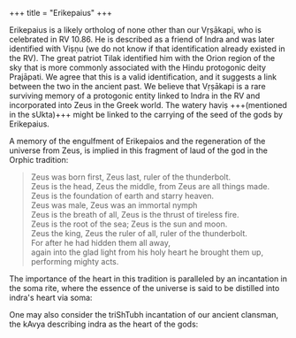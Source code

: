 +++
title = "Erikepaius"
+++

Erikepaius is a likely ortholog of none other than our Vṛṣākapi, who is celebrated in RV 10.86. He is described as a friend of Indra and was later identified with Viṣṇu (we do not know if that identification already existed in the RV). The great patriot Tilak identified him with the Orion region of the sky that is more commonly associated with the Hindu protogonic deity Prajāpati. We agree that this is a valid identification, and it suggests a link between the two in the ancient past. We believe that Vṛṣākapi is a rare surviving memory of a protogonic entity linked to Indra in the RV and incorporated into Zeus in the Greek world. The watery haviṣ +++(mentioned in the sUkta)+++ might be linked to the carrying of the seed of the gods by Erikepaius.

A memory of the engulfment of Erikepaios and the regeneration of the universe from Zeus, is implied in this  fragment of laud of the god in the Orphic tradition:

> Zeus was born first, Zeus last, ruler of the thunderbolt.  
Zeus is the head, Zeus the middle, from Zeus are all things made.  
Zeus is the foundation of earth and starry heaven.  
Zeus was male, Zeus was an immortal nymph  
Zeus is the breath of all, Zeus is the thrust of tireless fire.  
Zeus is the root of the sea; Zeus is the sun and moon.  
Zeus the king, Zeus the ruler of all, ruler of the thunderbolt.  
For after he had hidden them all away,  
again into the glad light from his holy heart he brought them up,  
performing mighty acts.

The importance of the heart in this tradition is paralleled  by an incantation in the soma rite, where the essence of the universe is said to be distilled into indra's heart via soma:

<div class="js_include" url="/vedAH_Rk/shAkalam/saMhitA/vishvAsa-prastutiH/09/072/07_nAbhA_pRthivyA.md"  newLevelForH1="5" includeTitle="false"> </div>  

<div class="js_include" url="/vedAH_Rk/shAkalam/saMhitA/sarvASh_TIkAH/09/072/07_nAbhA_pRthivyA.md"  newLevelForH1="5" includeTitle="false"> </div>  


One may also consider the triShTubh incantation of our ancient clansman, the kAvya describing indra as the heart of the gods:

<div class="js_include" url="/vedAH/atharva/paippalAdam/saMhitA/vishvAsa-prastutiH/04/011/03_ahaM_satyena_sayujA.md"  newLevelForH1="5" includeTitle="false"> </div>  

<div class="js_include" url="/vedAH/atharva/paippalAdam/saMhitA/sarvASh_TIkAH/04/011/03_ahaM_satyena_sayujA.md"  newLevelForH1="5" includeTitle="false"> </div>  

